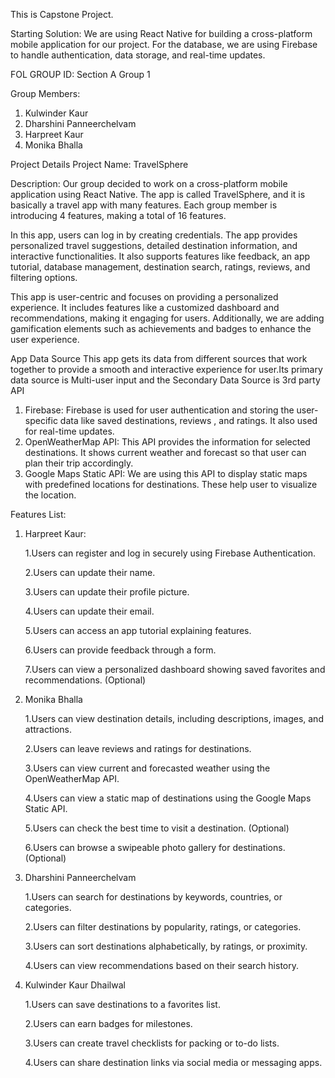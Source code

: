 This is Capstone Project.


Starting Solution: 
We are using React Native for building a cross-platform mobile application for our project. For the database, we are using Firebase to handle authentication, data storage, and real-time updates.

FOL GROUP ID: Section A Group 1


Group Members:
1. Kulwinder Kaur
2. Dharshini Panneerchelvam
3. Harpreet Kaur
4. Monika Bhalla

Project Details
Project Name: TravelSphere

Description:
Our group decided to work on a cross-platform mobile application using React Native. The app is called TravelSphere, and it is basically a travel app with many features. Each group member is introducing 4 features, making a total of 16 features.

In this app, users can log in by creating credentials. The app provides personalized travel suggestions, detailed destination information, and interactive functionalities. It also supports features like feedback, an app tutorial, database management, destination search, ratings, reviews, and filtering options.

This app is user-centric and focuses on providing a personalized experience. It includes features like a customized dashboard and recommendations, making it engaging for users. Additionally, we are adding gamification elements such as achievements and badges to enhance the user experience.

App Data Source
This app gets its data from different sources that work together to provide a smooth and interactive experience for user.Its primary data source is Multi-user input and the Secondary Data Source is 3rd party API 
1. Firebase: 
   Firebase is used for user authentication and storing the user-specific data like saved destinations, reviews , and ratings. It also used for real-time updates.
2. OpenWeatherMap API:
   This API provides the information for selected destinations. It shows current weather and forecast so that user can plan their trip accordingly.
3. Google Maps Static API:
   We are using this API to display static maps with predefined locations for destinations. These help user to visualize the location.


Features List: 
1. Harpreet Kaur:

      1.Users can register and log in securely using Firebase Authentication.

      2.Users can update their name.

      3.Users can update their profile picture.

      4.Users can update their email.

      5.Users can access an app tutorial explaining features.

      6.Users can provide feedback through a form.

      7.Users can view a personalized dashboard showing saved favorites and recommendations. (Optional)

2. Monika Bhalla

      1.Users can view destination details, including descriptions, images, and attractions.

      2.Users can leave reviews and ratings for destinations.

      3.Users can view current and forecasted weather using the OpenWeatherMap API.

      4.Users can view a static map of destinations using the Google Maps Static API.

      5.Users can check the best time to visit a destination. (Optional)

      6.Users can browse a swipeable photo gallery for destinations. (Optional)

3. Dharshini Panneerchelvam
       
      1.Users can search for destinations by keywords, countries, or categories.

      2.Users can filter destinations by popularity, ratings, or categories.

      3.Users can sort destinations alphabetically, by ratings, or proximity.
        
      4.Users can view recommendations based on their search history.

4. Kulwinder Kaur Dhailwal
        
      1.Users can save destinations to a favorites list.

      2.Users can earn badges for milestones.

      3.Users can create travel checklists for packing or to-do lists.

      4.Users can share destination links via social media or messaging apps.




